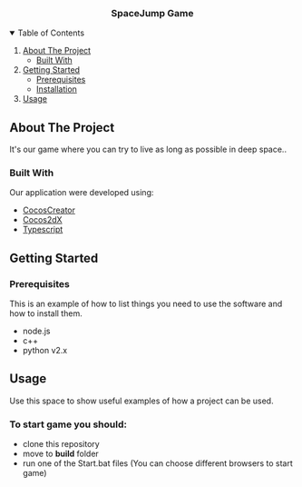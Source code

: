 


<!-- PROJECT LOGO -->
<br />
<p align="center">
  <h3 align="center">SpaceJump Game</h3>
</p>



<!-- TABLE OF CONTENTS -->
<details open="open">
  <summary>Table of Contents</summary>
  <ol>
    <li>
      <a href="#about-the-project">About The Project</a>
      <ul>
        <li><a href="#built-with">Built With</a></li>
      </ul>
    </li>
    <li>
      <a href="#getting-started">Getting Started</a>
      <ul>
        <li><a href="#prerequisites">Prerequisites</a></li>
        <li><a href="#installation">Installation</a></li>
      </ul>
    </li>
    <li><a href="#usage">Usage</a></li>
  </ol>
</details>



## About The Project
It's our game where you can try to live as long as possible in deep space..

### Built With

Our application were developed using: 
* [CocosCreator](https://www.cocos.com/en/creator)
* [Cocos2dX](https://www.cocos.com/en/cocos2dx)
* [Typescript](https://www.typescriptlang.org/)



## Getting Started
### Prerequisites

This is an example of how to list things you need to use the software and how to install them.
* node.js
* c++
* python v2.x

## Usage

Use this space to show useful examples of how a project can be used. 
### To start game you should: 
* clone this repository
* move to <b>build</b> folder
* run one of the Start.bat files (You can choose different browsers to start game)
